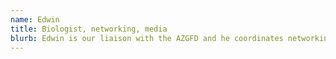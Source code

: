 ```yaml
---
name: Edwin
title: Biologist, networking, media
blurb: Edwin is our liaison with the AZGFD and he coordinates networking with many AZ ornithological organizations.
---
```

